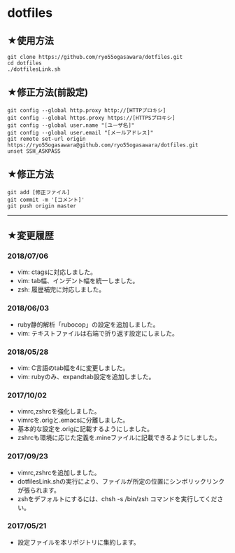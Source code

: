 # dotfiles
## ★使用方法
    git clone https://github.com/ryo55ogasawara/dotfiles.git
    cd dotfiles
    ./dotfilesLink.sh

## ★修正方法(前設定)
    git config --global http.proxy http://[HTTPプロキシ]
    git config --global https.proxy https://[HTTPSプロキシ]
    git config --global user.name "[ユーザ名]"
    git config --global user.email "[メールアドレス]"
    git remote set-url origin https://ryo55ogasawara@github.com/ryo55ogasawara/dotfiles.git
    unset SSH_ASKPASS

## ★修正方法
    git add [修正ファイル]
    git commit -m '[コメント]'
    git push origin master

---

## ★変更履歴
### 2018/07/06
* vim: ctagsに対応しました。
* vim: tab幅、インデント幅を統一しました。
* zsh: 履歴補完に対応しました。

### 2018/06/03
* ruby静的解析「rubocop」の設定を追加しました。
* vim: テキストファイルは右端で折り返す設定にしました。

### 2018/05/28
* vim: C言語のtab幅を4に変更しました。
* vim: rubyのみ、expandtab設定を追加しました。

### 2017/10/02
* vimrc,zshrcを強化しました。
* vimrcを.origと.emacsに分離しました。
* 基本的な設定を.origに記載するようにしました。
* zshrcも環境に応じた定義を.mineファイルに記載できるようにしました。

### 2017/09/23
* vimrc,zshrcを追加しました。
* dotfilesLink.shの実行により、ファイルが所定の位置にシンボリックリンクが張られます。
* zshをデフォルトにするには、chsh -s /bin/zsh コマンドを実行してください。

### 2017/05/21
* 設定ファイルを本リポジトリに集約します。

